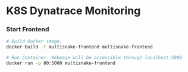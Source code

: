 # K8S Dynatrace Monitoring

### Start Frontend

```bash
# Build Docker image.
docker build -t multisnake-frontend multisnake-frontend

# Run Container. Webpage will be accessible through localhost:5000
docker run -p 80:5000 multisnake-frontend
```
